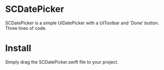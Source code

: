 # SCDatePicker

SCDatePicker is a simple UIDatePicker with a UIToolbar and 'Done' button. Three lines of code.

# Install

Simply drag the SCDatePicker.swift file to your project.



